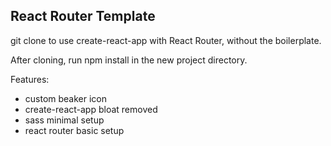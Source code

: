 ## React Router Template

git clone to use create-react-app with React Router, without the boilerplate.

After cloning, run npm install in the new project directory.

Features:

- custom beaker icon
- create-react-app bloat removed
- sass minimal setup
- react router basic setup
